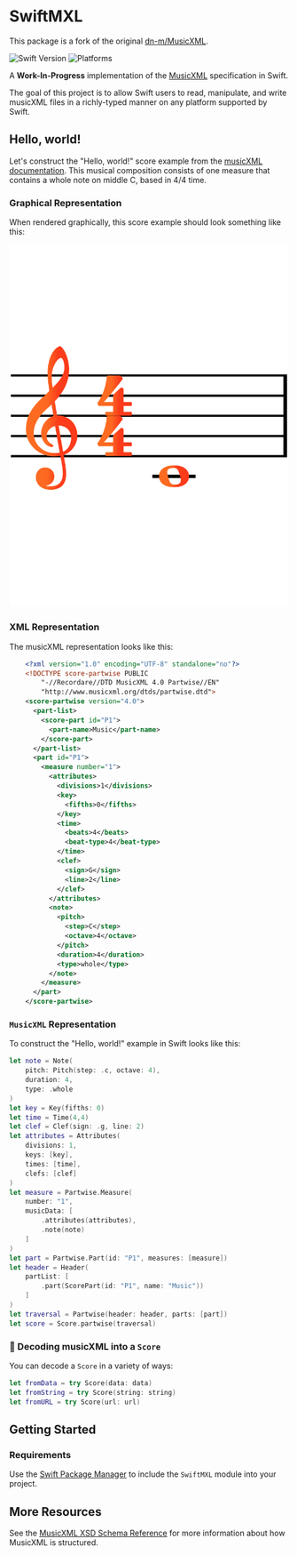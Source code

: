 # SwiftMXL

This package is a fork of the original 
[dn-m/MusicXML](https://github.com/dn-m/MusicXML).

![Swift Version](https://img.shields.io/badge/Swift-5.1-orange.svg)
![Platforms](https://img.shields.io/badge/platform-linux%20%7C%20macOS%20%7C%20iOS%20%7C%20watchOS%20%7C%20tvOS-lightgrey)
<!-- [![Build Status](https://travis-ci.org/dn-m/MusicXML.svg?branch=latest)](https://travis-ci.org/dn-m/MusicXML) -->
<!-- [![Code Coverage](https://codecov.io/gh/dn-m/MusicXML/branch/latest/graph/badge.svg)](https://codecov.io/github/dn-m/MusicXML) -->

A **Work-In-Progress** implementation of the [MusicXML](https://www.musicxml.com) specification in Swift.

The goal of this project is to allow Swift users to read, manipulate, and write musicXML files in a richly-typed manner on any platform supported by Swift.

## Hello, world!

Let's construct the "Hello, world!" score example from the [musicXML documentation](https://www.musicxml.com/tutorial/hello-world/). This musical composition consists of one measure that contains a whole note on middle C, based in 4/4 time.

### Graphical Representation

When rendered graphically, this score example should look something like this:

![Hello, world!](Documentation/HelloWorld.svg)

### XML Representation

The musicXML representation looks like this:

```XML
    <?xml version="1.0" encoding="UTF-8" standalone="no"?>
    <!DOCTYPE score-partwise PUBLIC
        "-//Recordare//DTD MusicXML 4.0 Partwise//EN"
        "http://www.musicxml.org/dtds/partwise.dtd">
    <score-partwise version="4.0">
      <part-list>
        <score-part id="P1">
          <part-name>Music</part-name>
        </score-part>
      </part-list>
      <part id="P1">
        <measure number="1">
          <attributes>
            <divisions>1</divisions>
            <key>
              <fifths>0</fifths>
            </key>
            <time>
              <beats>4</beats>
              <beat-type>4</beat-type>
            </time>
            <clef>
              <sign>G</sign>
              <line>2</line>
            </clef>
          </attributes>
          <note>
            <pitch>
              <step>C</step>
              <octave>4</octave>
            </pitch>
            <duration>4</duration>
            <type>whole</type>
          </note>
        </measure>
      </part>
    </score-partwise>
```

### `MusicXML` Representation

To construct the "Hello, world!" example in Swift looks like this:

```Swift
let note = Note(
    pitch: Pitch(step: .c, octave: 4), 
    duration: 4, 
    type: .whole
)
let key = Key(fifths: 0)
let time = Time(4,4)
let clef = Clef(sign: .g, line: 2)
let attributes = Attributes(
    divisions: 1,
    keys: [key],
    times: [time],
    clefs: [clef]
)
let measure = Partwise.Measure(
    number: "1",
    musicData: [
        .attributes(attributes),
        .note(note)
    ]
)
let part = Partwise.Part(id: "P1", measures: [measure])
let header = Header(
    partList: [
        .part(ScorePart(id: "P1", name: "Music"))
    ]
)
let traversal = Partwise(header: header, parts: [part])
let score = Score.partwise(traversal)
```

### 🧬 Decoding musicXML into a `Score`

You can decode a `Score` in a variety of ways:

```Swift
let fromData = try Score(data: data)
let fromString = try Score(string: string)
let fromURL = try Score(url: url)
```

[comment]: <> ( ### 🚧 Work-in-progress: Encoding a `Score` into musicXML)




## Getting Started

### Requirements

Use the [Swift Package Manager](https://swift.org/package-manager/) to include the `SwiftMXL` module into your project.

[comment]: <> ( ### Usage)

[comment]: <> ( If you want to use the `SwiftMXL` module in your own project, add the `SwiftMXL` package to the `dependencies` section of your `Package.swift` file:)

<!-- ### Development

To contribute to the `SwiftMXL` package, clone the `git` repository:

```
git clone https://github.com/Treata11/SwiftMXL && cd SwiftMXL
```

Build the package:

```
swift build
```

Run the tests:

```
swift test
```

If you use the Xcode IDE

```open package.swift``` or simply ```xed .```
-->


## More Resources

See the 
[MusicXML XSD Schema Reference](http://usermanuals.musicxml.com/MusicXML/MusicXML.htm#MusicXMLReference.htm%3FTocPath%3DMusicXML%2520Reference%7C_____0) for more information about how MusicXML is structured.

